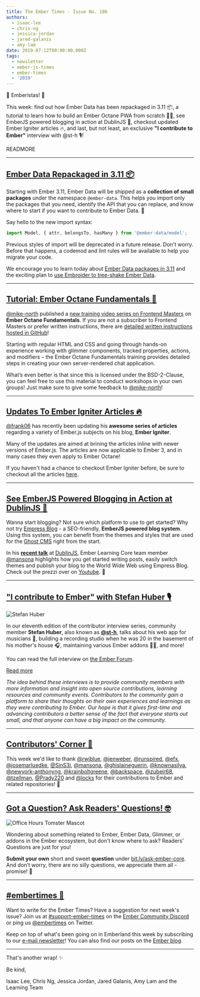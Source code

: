 ```yaml
---
title: The Ember Times - Issue No. 106
authors:
  - isaac-lee
  - chris-ng
  - jessica-jordan
  - jared-galanis
  - amy-lam
date: 2019-07-12T00:00:00.000Z
tags:
  - newsletter
  - ember-js-times
  - ember-times
  - '2019'
---
```



👋 Emberistas! 🐹

This week: find out how Ember Data has been repackaged in 3.11 📦,
a tutorial to learn how to build an Ember Octane PWA from scratch 👨‍💻,
see EmberJS powered blogging in action at DublinJS 🎥,
checkout updated Ember Igniter articles 🔥,
and last, but not least, an exclusive **"I contribute to Ember"** interview with @st-h 🎙!

READMORE

---

## [Ember Data Repackaged in 3.11 📦](https://emberjs.github.io/rfcs/0395-ember-data-packages.html)

Starting with Ember 3.11, Ember Data will be shipped as a **collection of small packages** under the namespace `@ember-data`. This helps you import only the packages that you need, identify the API that you can replace, and know where to start if you want to contribute to Ember Data. 🎉

Say hello to the new import syntax:

```js
import Model, { attr, belongsTo, hasMany } from '@ember-data/model';
```

Previous styles of import will be deprecated in a future release. Don't worry. Before that happens, a codemod and lint rules will be available to help you migrate your code.

We encourage you to learn today about [Ember Data packages in 3.11](https://emberjs.github.io/rfcs/0395-ember-data-packages.html) and the exciting plan to [use Embroider to tree-shake Ember Data](https://github.com/emberjs/data/issues/6166).

---

## [Tutorial: Ember Octane Fundamentals 🐹](https://twitter.com/michaellnorth/status/1148631049141751813)

[@mike-north](https://github.com/mike-north) published a [new training video series on Frontend Masters](https://frontendmasters.com/courses/ember-octane/) on **Ember Octane Fundamentals**. If you are not a subscriber to Frontend Masters or prefer written instructions, there are [detailed written instructions hosted in GitHub](https://github.com/mike-north/ember-octane-workshop/tree/master/notes)!

Starting with regular HTML and CSS and going through hands-on experience working with glimmer components, tracked properties, actions, and modifiers – the Ember Octane Fundamentals training provides detailed steps in creating your own server-rendered chat application.

What’s even better is that since this is licensed under the BSD-2-Clause, you can feel free to use this material to conduct workshops in your own groups! Just make sure to give some feedback to [@mike-north](https://github.com/mike-north)!

---

## [Updates To Ember Igniter Articles 🔥](https://emberigniter.com/articles/)

[@frank06](https://github.com/frank06) has recently been updating his **awesome series of articles** regarding a variety of Ember.js subjects on his blog, **Ember Igniter**.

Many of the updates are aimed at brining the articles inline with newer versions of Ember.js. The articles are now applicable to Ember 3, and in many cases they even apply to Ember Octane!

If you haven't had a chance to checkout Ember Igniter before, be sure to checkout all the articles [here](https://emberigniter.com/articles/).

---

## [See EmberJS Powered Blogging in Action at DublinJS 📝](https://www.youtube.com/watch?v=4-31AP3p1os)

<!-- alex ignore king-queen -->
Wanna start blogging? Not sure which platform to use to get started? Why not try [Empress Blog](https://github.com/empress/empress-blog) - a SEO-friendly, **EmberJS powered blog system**. Using this system, you can benefit from the themes and styles that are used for the [Ghost CMS](https://ghost.org/) right from the start.

<!-- alex ignore king-queen -->
In his **[recent talk](https://www.youtube.com/watch?v=4-31AP3p1os)** at [DublinJS](https://www.meetup.com/DublinJS/), Ember Learning Core team member [@mansona](https://github.com/mansona) highlights how you get started writing posts, easily switch themes and publish your blog to the World Wide Web using Empress Blog. Check out the prezzi over on [Youtube](https://www.youtube.com/watch?v=4-31AP3p1os). 🎥

---

## ["I contribute to Ember" with Stefan Huber 🎙](https://discuss.emberjs.com/t/i-contribute-to-ember-with-stefan-huber/16821)

<div class="float-right padded portrait-frame">
  <img alt="Stefan Huber" title="Stefan Huber - Contributor to Ember" src="/images/blog/emberjstimes/stefanhuber.jpeg" />
</div>

<!-- alex ignore dads-moms -->
In our eleventh edition of the contributor interview series, community member **Stefan Huber**, also known as **[@st-h](https://github.com/st-h)**, talks about his web app for musicians 🎸, building a recording studio when he was 20 in the basement of his mother's house 🎧, maintaining various Ember addons 👨‍💻, and more!

You can read the full interview on [the Ember Forum](https://discuss.emberjs.com/t/i-contribute-to-ember-with-stefan-huber/16821).

<a class="ember-button ember-button--centered" href="https://discuss.emberjs.com/t/i-contribute-to-ember-with-stefan-huber/16821">Read more</a>

<p style="font-style: italic;">The idea behind these interviews is to provide community members with more information and insight into open source contributions, learning resources and community events. Contributors to the community gain a platform to share their thoughts on their own experiences and learnings as they were contributing to Ember. Our hope is that it gives first-time and advancing contributors a better sense of the fact that everyone starts out small, and that anyone can have a big impact on the community.</p>

---

## [Contributors' Corner 👏](https://guides.emberjs.com/release/contributing/repositories/)

<p>This week we'd like to thank <a href="https://github.com/rwjblue" target="gh-user">@rwjblue</a>, <a href="https://github.com/jenweber" target="gh-user">@jenweber</a>, <a href="https://github.com/runspired" target="gh-user">@runspired</a>, <a href="https://github.com/efx" target="gh-user">@efx</a>, <a href="https://github.com/josemarluedke" target="gh-user">@josemarluedke</a>, <a href="https://github.com/SinS3i" target="gh-user">@SinS3i</a>, <a href="https://github.com/mansona" target="gh-user">@mansona</a>, <a href="https://github.com/ghislaineguerin" target="gh-user">@ghislaineguerin</a>, <a href="https://github.com/knownasilya" target="gh-user">@knownasilya</a>, <a href="https://github.com/newyork-anthonyng" target="gh-user">@newyork-anthonyng</a>, <a href="https://github.com/krainboltgreene" target="gh-user">@krainboltgreene</a>, <a href="https://github.com/backspace" target="gh-user">@backspace</a>, <a href="https://github.com/zubeir68" target="gh-user">@zubeir68</a>, <a href="https://github.com/tzellman" target="gh-user">@tzellman</a>, <a href="https://github.com/Prady220" target="gh-user">@Prady220</a> and <a href="https://github.com/locks" target="gh-user">@locks</a> for their contributions to Ember and related repositories! 💖</p>

---

## [Got a Question? Ask Readers' Questions! 🤓](https://docs.google.com/forms/d/e/1FAIpQLScqu7Lw_9cIkRtAiXKitgkAo4xX_pV1pdCfMJgIr6Py1V-9Og/viewform)

<div class="blog-row">
  <img class="float-right small transparent padded" alt="Office Hours Tomster Mascot" title="Readers' Questions" src="/images/tomsters/officehours.png" />

  <p>Wondering about something related to Ember, Ember Data, Glimmer, or addons in the Ember ecosystem, but don't know where to ask? Readers’ Questions are just for you!</p>

<p><strong>Submit your own</strong> short and sweet <strong>question</strong> under <a href="https://bit.ly/ask-ember-core" target="rq">bit.ly/ask-ember-core</a>. And don’t worry, there are no silly questions, we appreciate them all - promise! 🤞</p>

</div>

---

## [#embertimes 📰](https://blog.emberjs.com/tags/newsletter.html)

Want to write for the Ember Times? Have a suggestion for next week's issue? Join us at [#support-ember-times](https://discordapp.com/channels/480462759797063690/485450546887786506) on the [Ember Community Discord](https://discordapp.com/invite/zT3asNS) or ping us [@embertimes](https://twitter.com/embertimes) on Twitter.

Keep on top of what's been going on in Emberland this week by subscribing to our [e-mail newsletter](https://the-emberjs-times.ongoodbits.com/)! You can also find our posts on the [Ember blog](https://emberjs.com/blog/tags/newsletter.html).

---

That's another wrap! ✨

Be kind,

Isaac Lee, Chris Ng, Jessica Jordan, Jared Galanis, Amy Lam and the Learning Team

